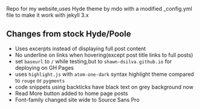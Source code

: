 Repo for my website,uses Hyde theme by mdo with a modified _config.yml file to make it work with jekyll 3.x

## Changes from stock Hyde/Poole
- Uses excerpts instead of displaying full post content
- No underline on links when hovering(except post title links to full posts)
- set `baseurl` to `/` while testing,but to `shawn-dsilva.github.io` for deploying on GH Pages
- uses `highlight.js` with `atom-one-dark` syntax highlight theme compared to `rouge` or `pygments`
- code snippets using backticks have black text on grey background now
- Read More button added to home page posts
- Font-family changed site wide to Source Sans Pro